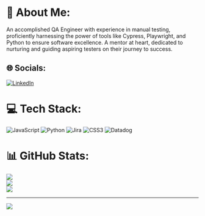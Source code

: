 # 💫 About Me:
An accomplished QA Engineer with experience in manual testing, proficiently harnessing the power of tools like Cypress, Playwright, and Python to ensure software excellence. A mentor at heart, dedicated to nurturing and guiding aspiring testers on their journey to success.


## 🌐 Socials:
[![LinkedIn](https://img.shields.io/badge/LinkedIn-%230077B5.svg?logo=linkedin&logoColor=white)](https://www.linkedin.com/in/olga-tro-fimova/) 

# 💻 Tech Stack:
![JavaScript](https://img.shields.io/badge/javascript-%23323330.svg?style=for-the-badge&logo=javascript&logoColor=%23F7DF1E) ![Python](https://img.shields.io/badge/python-3670A0?style=for-the-badge&logo=python&logoColor=ffdd54) ![Jira](https://img.shields.io/badge/jira-%230A0FFF.svg?style=for-the-badge&logo=jira&logoColor=white) ![CSS3](https://img.shields.io/badge/css3-%231572B6.svg?style=for-the-badge&logo=css3&logoColor=white) ![Datadog](https://img.shields.io/badge/datadog-%23632CA6.svg?style=for-the-badge&logo=datadog&logoColor=white)
# 📊 GitHub Stats:
![](https://github-readme-stats.vercel.app/api?username=helgatrue&theme=city_light&hide_border=true&include_all_commits=false&count_private=false)<br/>
![](https://github-readme-streak-stats.herokuapp.com/?user=helgatrue&theme=city_light&hide_border=true)<br/>
![](https://github-readme-stats.vercel.app/api/top-langs/?username=helgatrue&theme=city_light&hide_border=true&include_all_commits=false&count_private=false&layout=compact)

---
[![](https://visitcount.itsvg.in/api?id=helgatrue&icon=5&color=10)](https://visitcount.itsvg.in)
